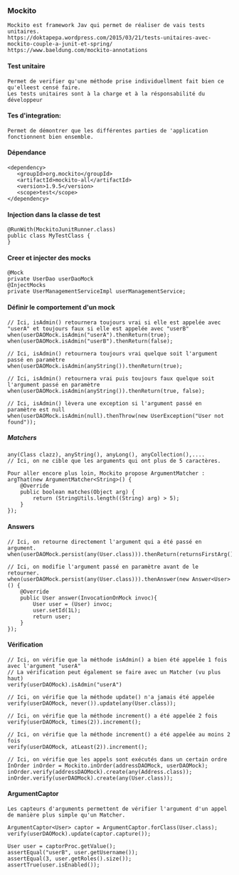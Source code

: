 ### Mockito
    Mockito est framework Jav qui permet de réaliser de vais tests unitaires.
    https://doktapepa.wordpress.com/2015/03/21/tests-unitaires-avec-mockito-couple-a-junit-et-spring/
    https://www.baeldung.com/mockito-annotations
#### Test unitaire
    Permet de verifier qu'une méthode prise individuellment fait bien ce qu'elleest censé faire.
    Les tests unitaires sont à la charge et à la résponsabilité du développeur
#### Tes d'integration:
    Permet de démontrer que les différentes parties de 'application fonctionnent bien ensemble.
#### Dépendance
    <dependency>
       <groupId>org.mockito</groupId>
       <artifactId>mockito-all</artifactId>
       <version>1.9.5</version>
       <scope>test</scope>
    </dependency>
#### Injection dans la classe de test
    @RunWith(MockitoJunitRunner.class)
    public class MyTestClass {
    }
#### Creer et injecter des mocks
    @Mock
    private UserDao userDaoMock
    @InjectMocks
    private UserManagementServiceImpl userManagementService;   
#### Définir le comportement d'un mock
    // Ici, isAdmin() retournera toujours vrai si elle est appelée avec "userA" et toujours faux si elle est appelée avec "userB"
    when(userDAOMock.isAdmin("userA").thenReturn(true);
    when(userDAOMock.isAdmin("userB").thenReturn(false);
     
    // Ici, isAdmin() retournera toujours vrai quelque soit l'argument passé en paramètre
    when(userDAOMock.isAdmin(anyString()).thenReturn(true);
     
    // Ici, isAdmin() retournera vrai puis toujours faux quelque soit l'argument passé en paramètre
    when(userDAOMock.isAdmin(anyString()).thenReturn(true, false);
     
    // Ici, isAdmin() lèvera une exception si l'argument passé en paramètre est null
    when(userDAOMock.isAdmin(null).thenThrow(new UserException("User not found"));
##### Matchers
    any(Class clazz), anyString(), anyLong(), anyCollection(),....
    // Ici, on ne cible que les arguments qui ont plus de 5 caractères.
    
    Pour aller encore plus loin, Mockito propose ArgumentMatcher :
    argThat(new ArgumentMatcher<String>() {
        @Override
        public boolean matches(Object arg) {
            return (StringUtils.length((String) arg) > 5);
        }
    });
#### Answers
    // Ici, on retourne directement l'argument qui a été passé en argument.
    when(userDAOMock.persist(any(User.class))).thenReturn(returnsFirstArg());
     
    // Ici, on modifie l'argument passé en paramètre avant de le retourner.
    when(userDAOMock.persist(any(User.class))).thenAnswer(new Answer<User>() {
        @Override
        public User answer(InvocationOnMock invoc){
            User user = (User) invoc;
            user.setId(1L);
            return user;
        }
    });
#### Vérification
    // Ici, on vérifie que la méthode isAdmin() a bien été appelée 1 fois avec l'argument "userA"
    // La vérification peut également se faire avec un Matcher (vu plus haut)
    verify(userDAOMock).isAdmin("userA")
     
    // Ici, on vérifie que la méthode update() n'a jamais été appelée
    verify(userDAOMock, never()).update(any(User.class));
     
    // Ici, on vérifie que la méthode increment() a été appelée 2 fois
    verify(userDAOMock, times(2)).increment();
     
    // Ici, on vérifie que la méthode increment() a été appelée au moins 2 fois
    verify(userDAOMock, atLeast(2)).increment();
     
    // Ici, on vérifie que les appels sont exécutés dans un certain ordre
    InOrder inOrder = Mockito.inOrder(addressDAOMock, userDAOMock);
    inOrder.verify(addressDAOMock).create(any(Address.class));
    inOrder.verify(userDAOMock).create(any(User.class));
#### ArgumentCaptor
    Les capteurs d'arguments permettent de vérifier l'argument d'un appel de manière plus simple qu'un Matcher.
    
    ArgumentCaptor<User> captor = ArgumentCaptor.forClass(User.class);
    verify(userDAOMock).update(captor.capture());
     
    User user = captorProc.getValue();
    assertEqual("userB", user.getUsername());
    assertEqual(3, user.getRoles().size());
    assertTrue(user.isEnabled()); 